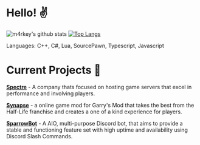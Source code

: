 # Hello! ✌️

![m4rkey's github stats](https://github-readme-stats.vercel.app/api?username=m4rkey&count_private=true&show_icons=true&theme=dark)
[![Top Langs](https://github-readme-stats.vercel.app/api/top-langs/?username=anuraghazra&layout=compact&theme=dark)](https://github.com/anuraghazra/github-readme-stats)


Languages: C++, C#, Lua, SourcePawn, Typescript, Javascript

# Current Projects 🎨
[**Spectre**](https://spectre.gg) - A company thats focused on hosting game servers that excel in performance and involving players.

[**Synapse**](https://monolithservers.com) - a online game mod for Garry's Mod that takes the best from the Half-Life franchise and creates a one of a kind experience for players.

[**SparrowBot**](https://sparrowbot.com) - A AIO, multi-purpose Discord bot, that aims to provide a stable and functioning feature set with high uptime and availability using Discord Slash Commands.
